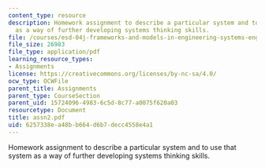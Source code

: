 ```yaml
---
content_type: resource
description: Homework assignment to describe a particular system and to use that system
  as a way of further developing systems thinking skills.
file: /courses/esd-04j-frameworks-and-models-in-engineering-systems-engineering-system-design-spring-2007/6257338ea48bb664d6b7decc4558e4a1_assn2.pdf
file_size: 26983
file_type: application/pdf
learning_resource_types:
- Assignments
license: https://creativecommons.org/licenses/by-nc-sa/4.0/
ocw_type: OCWFile
parent_title: Assignments
parent_type: CourseSection
parent_uid: 15724096-4983-6c5d-8c77-a0075f620a03
resourcetype: Document
title: assn2.pdf
uid: 6257338e-a48b-b664-d6b7-decc4558e4a1
---
```

Homework assignment to describe a particular system and to use that system as a way of further developing systems thinking skills.